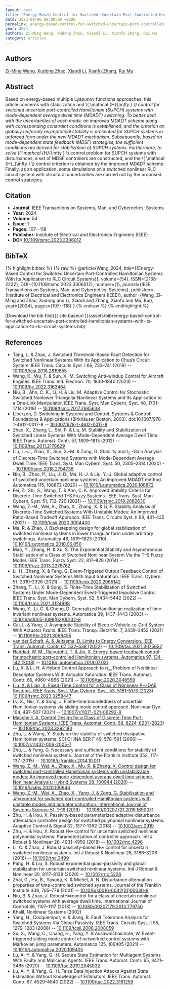```yaml
---
layout: post
title: "Energy-Based Control for Switched Uncertain Port-Controlled Hamiltonian Systems With Its Application to RLC Circuit Systems"
date: 2023-09-06 00:00:00 +0100
permalink: energy-based-control-for-switched-uncertain-port-controlled-hamiltonian-systems-with-its-application-to-rlc-circuit-systems
year: 2024
authors: Zi-Ming Wang, Xudong Zhao, Xiaodi Li, Xianfu Zhang, Rui Mu
category: articles
---
```

 
## Authors
[Zi-Ming Wang](authors/zi-ming-wang), [Xudong Zhao](authors/xudong-zhao), [Xiaodi Li](authors/xiaodi-li), [Xianfu Zhang](authors/xianfu-zhang), [Rui Mu](authors/rui-mu)
 
## Abstract
Based on energy-based multiple Lyapunov functions approaches, this article concerns with stabilization and <inline-formula> <tex-math notation="LaTeX">\\( \mathcal {H}_{\infty } \\) </tex-math></inline-formula> control for switched uncertain port-controlled Hamiltonian (SUPCH) systems with mode-dependent average dwell time (MDADT) switching. To better deal with the uncertainties of each mode, an improved MDADT scheme along with corresponding constraint conditions is established, and the criterion on globally uniformly asymptotical stability is presented for SUPCH systems in unforced form under the new MDADT mechanism. Subsequently, based on mode-dependent state feedback (MDSF) strategies, the sufficient conditions are derived for stabilization of SUPCH systems. Furthermore, to solve <inline-formula> <tex-math notation="LaTeX">\\( \mathcal {H}_{\infty } \\) </tex-math></inline-formula> control problem for SUPCH systems with disturbances, a set of MDSF controllers are constructed, and the <inline-formula> <tex-math notation="LaTeX">\\( \mathcal {H}_{\infty } \\) </tex-math></inline-formula> control criterion is obtained by the improved MDADT scheme. Finally, as an application, some simulations on a switched nonlinear RLC circuit system with structural uncertainties are carried out by the proposed control strategies.
 
## Citation
- **Journal:** IEEE Transactions on Systems, Man, and Cybernetics: Systems
- **Year:** 2024
- **Volume:** 54
- **Issue:** 1
- **Pages:** 107--118
- **Publisher:** Institute of Electrical and Electronics Engineers (IEEE)
- **DOI:** [10.1109/tsmc.2023.3306012](https://doi.org/10.1109/tsmc.2023.3306012)
 
## BibTeX
{% highlight bibtex %}
{% raw %}
@article{Wang_2024,
  title={{Energy-Based Control for Switched Uncertain Port-Controlled Hamiltonian Systems With Its Application to RLC Circuit Systems}},
  volume={54},
  ISSN={2168-2232},
  DOI={10.1109/tsmc.2023.3306012},
  number={1},
  journal={IEEE Transactions on Systems, Man, and Cybernetics: Systems},
  publisher={Institute of Electrical and Electronics Engineers (IEEE)},
  author={Wang, Zi-Ming and Zhao, Xudong and Li, Xiaodi and Zhang, Xianfu and Mu, Rui},
  year={2024},
  pages={107--118}
}
{% endraw %}
{% endhighlight %}
 
[Download the bib file]({{ site.baseurl }}/assets/bib/energy-based-control-for-switched-uncertain-port-controlled-hamiltonian-systems-with-its-application-to-rlc-circuit-systems.bib)
 
## References
- Tang, L. & Zhao, J. Switched Threshold-Based Fault Detection for Switched Nonlinear Systems With Its Application to Chua’s Circuit System. IEEE Trans. Circuits Syst. I 66, 733–741 (2019) -- [10.1109/tcsi.2018.2819655](https://doi.org/10.1109/tcsi.2018.2819655)
- Wang, K., Wu, F. & Sun, X.-M. Switching Anti-windup Control for Aircraft Engines. IEEE Trans. Ind. Electron. 70, 1830–1840 (2023) -- [10.1109/tie.2022.3163464](https://doi.org/10.1109/tie.2022.3163464)
- Niu, B., Ahn, C. K., Li, H. & Liu, M. Adaptive Control for Stochastic Switched Nonlower Triangular Nonlinear Systems and Its Application to a One-Link Manipulator. IEEE Trans. Syst. Man Cybern, Syst. 48, 1701–1714 (2018) -- [10.1109/tsmc.2017.2685638](https://doi.org/10.1109/tsmc.2017.2685638)
- Liberzon, D. Switching in Systems and Control. Systems &amp; Control: Foundations &amp; Applications (Birkhäuser Boston, 2003). doi:10.1007/978-1-4612-0017-8 -- [10.1007/978-1-4612-0017-8](https://doi.org/10.1007/978-1-4612-0017-8)
- Zhao, X., Zhang, L., Shi, P. & Liu, M. Stability and Stabilization of Switched Linear Systems With Mode-Dependent Average Dwell Time. IEEE Trans. Automat. Contr. 57, 1809–1815 (2012) -- [10.1109/tac.2011.2178629](https://doi.org/10.1109/tac.2011.2178629)
- Liu, L.-J., Zhao, X., Sun, X.-M. & Zong, G. Stability and $l_2$ -Gain Analysis of Discrete-Time Switched Systems with Mode-Dependent Average Dwell Time. IEEE Trans. Syst. Man Cybern, Syst. 50, 2305–2314 (2020) -- [10.1109/tsmc.2018.2794738](https://doi.org/10.1109/tsmc.2018.2794738)
- Niu, B., Zhao, P., Liu, J.-D., Ma, H.-J. & Liu, Y.-J. Global adaptive control of switched uncertain nonlinear systems: An improved MDADT method. Automatica 115, 108872 (2020) -- [10.1016/j.automatica.2020.108872](https://doi.org/10.1016/j.automatica.2020.108872)
- Fei, Z., Shi, S., Wang, T. & Ahn, C. K. Improved Stability Criteria for Discrete-Time Switched T–S Fuzzy Systems. IEEE Trans. Syst. Man Cybern, Syst. 51, 712–720 (2021) -- [10.1109/tsmc.2018.2882630](https://doi.org/10.1109/tsmc.2018.2882630)
- Wang, Z.-M., Wei, A., Zhao, X., Zhang, X. & Li, F. Stability Analysis of Discrete-Time Switched Systems With Unstable Modes: An Improved Ratio-Based Tradeoff Approach. IEEE Trans. Circuits Syst. II 68, 431–435 (2021) -- [10.1109/tcsii.2020.3004400](https://doi.org/10.1109/tcsii.2020.3004400)
- Ma, R. & Zhao, J. Backstepping design for global stabilization of switched nonlinear systems in lower triangular form under arbitrary switchings. Automatica 46, 1819–1823 (2010) -- [10.1016/j.automatica.2010.06.050](https://doi.org/10.1016/j.automatica.2010.06.050)
- Mao, Y., Zhang, H. & Xu, S. The Exponential Stability and Asynchronous Stabilization of a Class of Switched Nonlinear System Via the T–S Fuzzy Model. IEEE Trans. Fuzzy Syst. 22, 817–828 (2014) -- [10.1109/tfuzz.2013.2276762](https://doi.org/10.1109/tfuzz.2013.2276762)
- Li, H., Zhang, X. & Feng, G. Event-Triggered Output Feedback Control of Switched Nonlinear Systems With Input Saturation. IEEE Trans. Cybern. 51, 2319–2326 (2021) -- [10.1109/tcyb.2020.2965142](https://doi.org/10.1109/tcyb.2020.2965142)
- Zhang, T., Li, X. & Song, S. Finite-Time Stabilization of Switched Systems Under Mode-Dependent Event-Triggered Impulsive Control. IEEE Trans. Syst. Man Cybern, Syst. 52, 5434–5442 (2022) -- [10.1109/tsmc.2021.3124998](https://doi.org/10.1109/tsmc.2021.3124998)
- Wang, Y., Li, C. & Cheng, D. Generalized Hamiltonian realization of time-invariant nonlinear systems. Automatica 39, 1437–1443 (2003) -- [10.1016/s0005-1098(03)00132-8](https://doi.org/10.1016/s0005-1098(03)00132-8)
- Cai, L. & Yang, J. Asymptotic Stability of Electric-Vehicle-to-Grid System With Actuator Faults. IEEE Trans. Transp. Electrific. 7, 2439–2452 (2021) -- [10.1109/tte.2021.3068455](https://doi.org/10.1109/tte.2021.3068455)
- [van der Schaft, A. & Jeltsema, D. Limits to Energy Conversion. IEEE Trans. Automat. Contr. 67, 532–538 (2022)](limits-to-energy-conversion) -- [10.1109/tac.2021.3075652](https://doi.org/10.1109/tac.2021.3075652)
- [Haddad, W. M., Rajpurohit, T. & Jin, X. Energy-based feedback control for stochastic port-controlled Hamiltonian systems. Automatica 97, 134–142 (2018)](energy-based-feedback-control-for-stochastic-port-controlled-hamiltonian-systems) -- [10.1016/j.automatica.2018.07.031](https://doi.org/10.1016/j.automatica.2018.07.031)
- Lu, X. & Li, H. A Hybrid Control Approach to $H_{\infty }$ Problem of Nonlinear Descriptor Systems With Actuator Saturation. IEEE Trans. Automat. Contr. 66, 4960–4966 (2021) -- [10.1109/tac.2020.3046559](https://doi.org/10.1109/tac.2020.3046559)
- [Liu, X. & Liao, X. Fixed-Time Control for a Class of Nonlinear PH-DAE Systems. IEEE Trans. Syst. Man Cybern, Syst. 53, 5161–5173 (2023)](fixed-time-control-for-a-class-of-nonlinear-ph-dae-systems) -- [10.1109/tsmc.2023.3258447](https://doi.org/10.1109/tsmc.2023.3258447)
- Lv, X., Niu, Y. & Song, J. Finite-time boundedness of uncertain Hamiltonian systems via sliding mode control approach. Nonlinear Dyn 104, 497–507 (2021) -- [10.1007/s11071-021-06292-8](https://doi.org/10.1007/s11071-021-06292-8)
- [Macchelli, A. Control Design for a Class of Discrete-Time Port-Hamiltonian Systems. IEEE Trans. Automat. Contr. 68, 8224–8231 (2023)](control-design-for-a-class-of-discrete-time-port-hamiltonian-systems) -- [10.1109/tac.2023.3292180](https://doi.org/10.1109/tac.2023.3292180)
- Zhu, L. & Wang, Y. Study on the stability of switched dissipative Hamiltonian systems. SCI CHINA SER F 49, 578–591 (2006) -- [10.1007/s11432-006-2005-7](https://doi.org/10.1007/s11432-006-2005-7)
- Zhu, L. & Feng, G. Necessary and sufficient conditions for stability of switched nonlinear systems. Journal of the Franklin Institute 352, 117–137 (2015) -- [10.1016/j.jfranklin.2014.10.011](https://doi.org/10.1016/j.jfranklin.2014.10.011)
- [Wang, Z.-M., Wei, A., Zhao, X., Mu, R. & Zhang, X. Control design for switched port-controlled Hamiltonian systems with unstabilizable modes: An improved mode-dependent average dwell time scheme. Nonlinear Analysis: Hybrid Systems 38, 100944 (2020)](control-design-for-switched-port-controlled-hamiltonian-systems-with-unstabilizable-modes-an-improved-mode-dependent-average-dwell-time-scheme) -- [10.1016/j.nahs.2020.100944](https://doi.org/10.1016/j.nahs.2020.100944)
- [Wang, Z.-M., Wei, A., Zhao, X., Yang, J. & Zong, G. Stabilisation and ℋ∞control for switched port-controlled Hamiltonian systems with unstable modes and actuator saturation. International Journal of Systems Science 51, 1–19 (2019)](stabilisation-and-h-sub-sub-control-for-switched-port-controlled-hamiltonian-systems-with-unstable-modes-and-actuator-saturation) -- [10.1080/00207721.2019.1690071](https://doi.org/10.1080/00207721.2019.1690071)
- Zhu, H. & Hou, X. Passivity‐based parameterized adaptive disturbance attenuation controller design for switched polynomial nonlinear systems. Adaptive Control &amp; Signal 32, 1377–1392 (2018) -- [10.1002/acs.2919](https://doi.org/10.1002/acs.2919)
- Zhu, H. & Hou, X. Robust H∞ control for uncertain switched nonlinear polynomial systems: Parameterization of controller approach. Intl J Robust &amp; Nonlinear 28, 4931–4950 (2018) -- [10.1002/rnc.4296](https://doi.org/10.1002/rnc.4296)
- Li, C. & Zhao, J. Robust passivity‐based H∞ control for uncertain switched nonlinear systems. Intl J Robust &amp; Nonlinear 26, 3186–3206 (2016) -- [10.1002/rnc.3499](https://doi.org/10.1002/rnc.3499)
- Pang, H. & Liu, S. Robust exponential quasi‐passivity and global stabilization for uncertain switched nonlinear systems. Intl J Robust &amp; Nonlinear 30, 8117–8138 (2020) -- [10.1002/rnc.5226](https://doi.org/10.1002/rnc.5226)
- Zhai, G., Hu, B., Yasuda, K. & Michel, A. N. Disturbance attenuation properties of time-controlled switched systems. Journal of the Franklin Institute 338, 765–779 (2001) -- [10.1016/s0016-0032(01)00030-8](https://doi.org/10.1016/s0016-0032(01)00030-8)
- Niu, B. & Zhao, J. RobustH∞control for a class of uncertain nonlinear switched systems with average dwell time. International Journal of Control 86, 1107–1117 (2013) -- [10.1080/00207179.2013.779750](https://doi.org/10.1080/00207179.2013.779750)
- Khalil, Nonlinear Systems (2002)
- Yang, H., Cocquempot, V. & Jiang, B. Fault Tolerance Analysis for Switched Systems Via Global Passivity. IEEE Trans. Circuits Syst. II 55, 1279–1283 (2008) -- [10.1109/tcsii.2008.2008059](https://doi.org/10.1109/tcsii.2008.2008059)
- Su, X., Wang, C., Chang, H., Yang, Y. & Assawinchaichote, W. Event-triggered sliding mode control of networked control systems with Markovian jump parameters. Automatica 125, 109405 (2021) -- [10.1016/j.automatica.2020.109405](https://doi.org/10.1016/j.automatica.2020.109405)
- Lu, A.-Y. & Yang, G.-H. Secure State Estimation for Multiagent Systems With Faulty and Malicious Agents. IEEE Trans. Automat. Contr. 65, 3471–3485 (2020) -- [10.1109/tac.2019.2945032](https://doi.org/10.1109/tac.2019.2945032)
- Lu, A.-Y. & Yang, G.-H. False Data Injection Attacks Against State Estimation Without Knowledge of Estimators. IEEE Trans. Automat. Contr. 67, 4529–4540 (2022) -- [10.1109/tac.2022.3161259](https://doi.org/10.1109/tac.2022.3161259)

